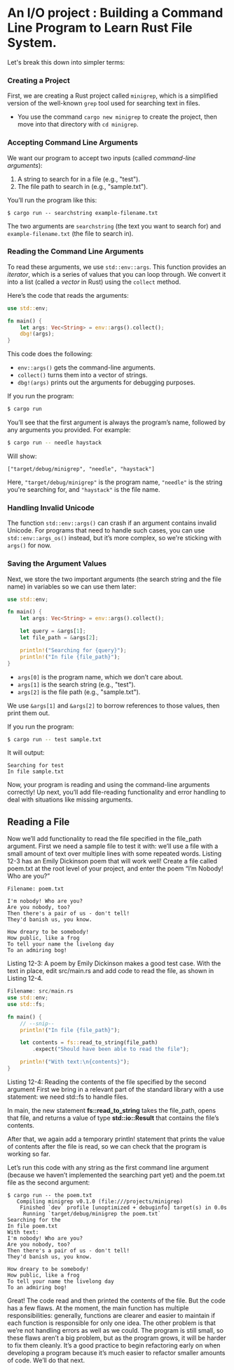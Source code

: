 # An I/O project : Building a Command Line Program to Learn Rust File System.


Let's break this down into simpler terms:

### **Creating a Project**

First, we are creating a Rust project called `minigrep`, which is a simplified version of the well-known `grep` tool used for searching text in files. 

- You use the command `cargo new minigrep` to create the project, then move into that directory with `cd minigrep`.

### **Accepting Command Line Arguments**

We want our program to accept two inputs (called *command-line arguments*):
1. A string to search for in a file (e.g., "test").
2. The file path to search in (e.g., "sample.txt").

You’ll run the program like this:
```
$ cargo run -- searchstring example-filename.txt
```
The two arguments are `searchstring` (the text you want to search for) and `example-filename.txt` (the file to search in).

### **Reading the Command Line Arguments**

To read these arguments, we use `std::env::args`. This function provides an *iterator*, which is a series of values that you can loop through. We convert it into a list (called a *vector* in Rust) using the `collect` method.

Here’s the code that reads the arguments:

```rust
use std::env;

fn main() {
    let args: Vec<String> = env::args().collect();
    dbg!(args);
}
```

This code does the following:
- `env::args()` gets the command-line arguments.
- `collect()` turns them into a vector of strings.
- `dbg!(args)` prints out the arguments for debugging purposes.

If you run the program:
```bash
$ cargo run
```
You’ll see that the first argument is always the program’s name, followed by any arguments you provided. For example:
```bash
$ cargo run -- needle haystack
```
Will show:
```
["target/debug/minigrep", "needle", "haystack"]
```

Here, `"target/debug/minigrep"` is the program name, `"needle"` is the string you're searching for, and `"haystack"` is the file name.

### **Handling Invalid Unicode**

The function `std::env::args()` can crash if an argument contains invalid Unicode. For programs that need to handle such cases, you can use `std::env::args_os()` instead, but it’s more complex, so we're sticking with `args()` for now.

### **Saving the Argument Values**

Next, we store the two important arguments (the search string and the file name) in variables so we can use them later:

```rust
use std::env;

fn main() {
    let args: Vec<String> = env::args().collect();

    let query = &args[1];
    let file_path = &args[2];

    println!("Searching for {query}");
    println!("In file {file_path}");
}
```

- `args[0]` is the program name, which we don’t care about.
- `args[1]` is the search string (e.g., "test").
- `args[2]` is the file path (e.g., "sample.txt").

We use `&args[1]` and `&args[2]` to borrow references to those values, then print them out.

If you run the program:
```bash
$ cargo run -- test sample.txt
```
It will output:
```
Searching for test
In file sample.txt
```

Now, your program is reading and using the command-line arguments correctly! Up next, you’ll add file-reading functionality and error handling to deal with situations like missing arguments.









## Reading a File
Now we’ll add functionality to read the file specified in the file_path argument. First we need a sample file to test it with: we’ll use a file with a small amount of text over multiple lines with some repeated words. Listing 12-3 has an Emily Dickinson poem that will work well! Create a file called poem.txt at the root level of your project, and enter the poem “I’m Nobody! Who are you?”

`Filename: poem.txt`
``` 
I'm nobody! Who are you?
Are you nobody, too?
Then there's a pair of us - don't tell!
They'd banish us, you know.

How dreary to be somebody!
How public, like a frog
To tell your name the livelong day
To an admiring bog! 

```
Listing 12-3: A poem by Emily Dickinson makes a good test case.
With the text in place, edit src/main.rs and add code to read the file, as shown in Listing 12-4.

``` rust
Filename: src/main.rs
use std::env;
use std::fs;

fn main() {
    // --snip--
    println!("In file {file_path}");

    let contents = fs::read_to_string(file_path)
        .expect("Should have been able to read the file");

    println!("With text:\n{contents}");
}
```
Listing 12-4: Reading the contents of the file specified by the second argument
First we bring in a relevant part of the standard library with a use statement: we need std::fs to handle files.

In main, the new statement **fs::read_to_string** takes the file_path, opens that file, and returns a value of type **std::io::Result<String>** that contains the file’s contents.

After that, we again add a temporary println! statement that prints the value of contents after the file is read, so we can check that the program is working so far.

Let’s run this code with any string as the first command line argument (because we haven’t implemented the searching part yet) and the poem.txt file as the second argument:

``` 
$ cargo run -- the poem.txt
   Compiling minigrep v0.1.0 (file:///projects/minigrep)
    Finished `dev` profile [unoptimized + debuginfo] target(s) in 0.0s
     Running `target/debug/minigrep the poem.txt`
Searching for the
In file poem.txt
With text:
I'm nobody! Who are you?
Are you nobody, too?
Then there's a pair of us - don't tell!
They'd banish us, you know.

How dreary to be somebody!
How public, like a frog
To tell your name the livelong day
To an admiring bog!

```


Great! The code read and then printed the contents of the file. But the code has a few flaws. At the moment, the main function has multiple responsibilities: generally, functions are clearer and easier to maintain if each function is responsible for only one idea. The other problem is that we’re not handling errors as well as we could. The program is still small, so these flaws aren’t a big problem, but as the program grows, it will be harder to fix them cleanly. It’s a good practice to begin refactoring early on when developing a program because it’s much easier to refactor smaller amounts of code. We’ll do that next.


